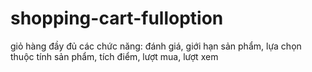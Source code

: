 # shopping-cart-fulloption
giỏ hàng đầy đủ các chức năng: đánh giá, giới hạn sản phẩm, lựa chọn thuộc tính sản phẩm, tích điểm, lượt mua, lượt xem
